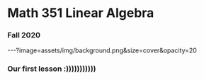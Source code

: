 # **Math 351 Linear Algebra**
### Fall 2020

---?image=assets/img/background.png&size=cover&opacity=20

### Our first lesson :)))))))))))

